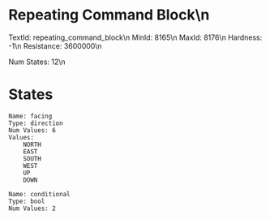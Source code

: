 # Repeating Command Block\n
TextId: repeating_command_block\n
MinId: 8165\n
MaxId: 8176\n
Hardness: -1\n
Resistance: 3600000\n

Num States: 12\n
# States
```
Name: facing
Type: direction
Num Values: 6
Values:
    NORTH
    EAST
    SOUTH
    WEST
    UP
    DOWN

Name: conditional
Type: bool
Num Values: 2
```